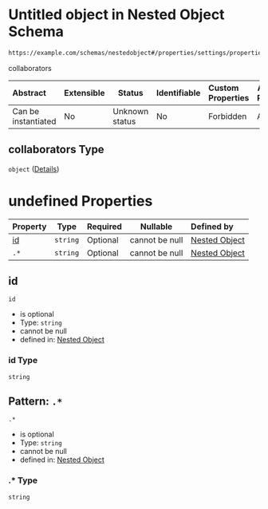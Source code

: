 # Untitled object in Nested Object Schema

```txt
https://example.com/schemas/nestedobject#/properties/settings/properties/collaborators
```

collaborators


| Abstract            | Extensible | Status         | Identifiable | Custom Properties | Additional Properties | Access Restrictions | Defined In                                                                                   |
| :------------------ | ---------- | -------------- | ------------ | :---------------- | --------------------- | ------------------- | -------------------------------------------------------------------------------------------- |
| Can be instantiated | No         | Unknown status | No           | Forbidden         | Allowed               | none                | [nestedobj.schema.json\*](../generated-schemas/nestedobj.schema.json "open original schema") |

## collaborators Type

`object` ([Details](nestedobj-properties-settings-properties-collaborators.md))

# undefined Properties

| Property  | Type     | Required | Nullable       | Defined by                                                                                                                                                                                                        |
| :-------- | -------- | -------- | -------------- | :---------------------------------------------------------------------------------------------------------------------------------------------------------------------------------------------------------------- |
| [id](#id) | `string` | Optional | cannot be null | [Nested Object](nestedobj-properties-settings-properties-collaborators-properties-id.md "https&#x3A;//example.com/schemas/nestedobject#/properties/settings/properties/collaborators/properties/id")              |
| `.*`      | `string` | Optional | cannot be null | [Nested Object](nestedobj-properties-settings-properties-collaborators-patternproperties-.md "https&#x3A;//example.com/schemas/nestedobject#/properties/settings/properties/collaborators/patternProperties/.\*") |

## id




`id`

-   is optional
-   Type: `string`
-   cannot be null
-   defined in: [Nested Object](nestedobj-properties-settings-properties-collaborators-properties-id.md "https&#x3A;//example.com/schemas/nestedobject#/properties/settings/properties/collaborators/properties/id")

### id Type

`string`

## Pattern: `.*`




`.*`

-   is optional
-   Type: `string`
-   cannot be null
-   defined in: [Nested Object](nestedobj-properties-settings-properties-collaborators-patternproperties-.md "https&#x3A;//example.com/schemas/nestedobject#/properties/settings/properties/collaborators/patternProperties/.\*")

### .\* Type

`string`

